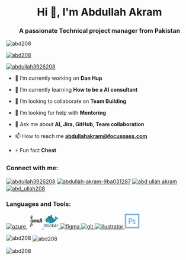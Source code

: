 <h1 align="center">Hi 👋, I'm Abdullah Akram</h1>
<h3 align="center">A passionate Technical project manager from Pakistan</h3>

<p align="left"> <img src="https://komarev.com/ghpvc/?username=abd208&label=Profile%20views&color=0e75b6&style=flat" alt="abd208" /> </p>

<p align="left"> <a href="https://github.com/ryo-ma/github-profile-trophy"><img src="https://github-profile-trophy.vercel.app/?username=abd208" alt="abd208" /></a> </p>

<p align="left"> <a href="https://twitter.com/abdullah3926208" target="blank"><img src="https://img.shields.io/twitter/follow/abdullah3926208?logo=twitter&style=for-the-badge" alt="abdullah3926208" /></a> </p>

- 🔭 I’m currently working on **Dan Hup**

- 🌱 I’m currently learning **How to be a AI consultant**

- 👯 I’m looking to collaborate on **Team Building**

- 🤝 I’m looking for help with **Mentoring**

- 💬 Ask me about **AI, Jira, GitHub, Team collaboration**

- 📫 How to reach me **abdullahakram@focuspass.com**

- ⚡ Fun fact **Chest**

<h3 align="left">Connect with me:</h3>
<p align="left">
<a href="https://twitter.com/abdullah3926208" target="blank"><img align="center" src="https://raw.githubusercontent.com/rahuldkjain/github-profile-readme-generator/master/src/images/icons/Social/twitter.svg" alt="abdullah3926208" height="30" width="40" /></a>
<a href="https://linkedin.com/in/abdullah-akram-9ba031287" target="blank"><img align="center" src="https://raw.githubusercontent.com/rahuldkjain/github-profile-readme-generator/master/src/images/icons/Social/linked-in-alt.svg" alt="abdullah-akram-9ba031287" height="30" width="40" /></a>
<a href="https://fb.com/abd ullah akram" target="blank"><img align="center" src="https://raw.githubusercontent.com/rahuldkjain/github-profile-readme-generator/master/src/images/icons/Social/facebook.svg" alt="abd ullah akram" height="30" width="40" /></a>
<a href="https://instagram.com/abd_ullah208" target="blank"><img align="center" src="https://raw.githubusercontent.com/rahuldkjain/github-profile-readme-generator/master/src/images/icons/Social/instagram.svg" alt="abd_ullah208" height="30" width="40" /></a>
</p>

<h3 align="left">Languages and Tools:</h3>
<p align="left"> <a href="https://azure.microsoft.com/en-in/" target="_blank" rel="noreferrer"> <img src="https://www.vectorlogo.zone/logos/microsoft_azure/microsoft_azure-icon.svg" alt="azure" width="40" height="40"/> </a> <a href="https://canvasjs.com" target="_blank" rel="noreferrer"> <img src="https://raw.githubusercontent.com/Hardik0307/Hardik0307/master/assets/canvasjs-charts.svg" alt="canvasjs" width="40" height="40"/> </a> <a href="https://www.docker.com/" target="_blank" rel="noreferrer"> <img src="https://raw.githubusercontent.com/devicons/devicon/master/icons/docker/docker-original-wordmark.svg" alt="docker" width="40" height="40"/> </a> <a href="https://www.figma.com/" target="_blank" rel="noreferrer"> <img src="https://www.vectorlogo.zone/logos/figma/figma-icon.svg" alt="figma" width="40" height="40"/> </a> <a href="https://git-scm.com/" target="_blank" rel="noreferrer"> <img src="https://www.vectorlogo.zone/logos/git-scm/git-scm-icon.svg" alt="git" width="40" height="40"/> </a> <a href="https://www.adobe.com/in/products/illustrator.html" target="_blank" rel="noreferrer"> <img src="https://www.vectorlogo.zone/logos/adobe_illustrator/adobe_illustrator-icon.svg" alt="illustrator" width="40" height="40"/> </a> <a href="https://www.photoshop.com/en" target="_blank" rel="noreferrer"> <img src="https://raw.githubusercontent.com/devicons/devicon/master/icons/photoshop/photoshop-line.svg" alt="photoshop" width="40" height="40"/> </a> </p>

<p><img align="left" src="https://github-readme-stats.vercel.app/api/top-langs?username=abd208&show_icons=true&locale=en&layout=compact" alt="abd208" /></p>

<p>&nbsp;<img align="center" src="https://github-readme-stats.vercel.app/api?username=abd208&show_icons=true&locale=en" alt="abd208" /></p>

<p><img align="center" src="https://github-readme-streak-stats.herokuapp.com/?user=abd208&" alt="abd208" /></p>
